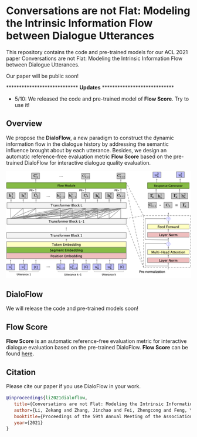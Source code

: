 # Conversations are not Flat: Modeling the Intrinsic Information Flow between Dialogue Utterances
This repository contains the code and pre-trained models for our ACL 2021 paper Conversations are not Flat: Modeling the Intrinsic Information Flow between Dialogue Utterances. 

Our paper will be public soon!

**************************** **Updates** ****************************

* 5/10: We released the code and pre-trained model of **Flow Score**. Try to use it!




## Overview

We propose the **DialoFlow**, a new paradigm to construct the dynamic information flow in the dialogue history by addressing the semantic influence brought about by each utterance. Besides, we design an automatic reference-free evaluation metric **Flow Score** based on the pre-trained DialoFlow for interactive dialogue quality evaluation.

![Overview of DialoFlow](figure/model.png)



## DialoFlow

We will release the code and pre-trained models soon!



## Flow Score

**Flow Score** is an automatic reference-free evaluation metric for interactive dialogue evaluation based on the pre-trained DialoFlow. **Flow Score** can be found [here](https://github.com/ictnlp/DialoFlow/tree/main/FlowScore).



## Citation

Please cite our paper if you use DialoFlow in your work.

```bibtex
@inproceedings{li2021dialoflow,
   title={Conversations are not Flat: Modeling the Intrinsic Information Flow between Dialogue Utterances},
   author={Li, Zekang and Zhang, Jinchao and Fei, Zhengcong and Feng, Yang and Zhou, Jie},
   booktitle={Proceedings of the 59th Annual Meeting of the Association for Computational Linguistics},
   year={2021}
}
```
